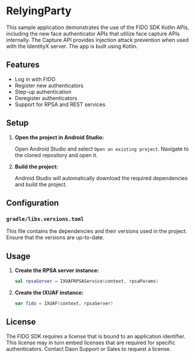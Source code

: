 # RelyingParty

This sample application demonstrates the use of the FIDO SDK Kotlin APIs, including the new face
authenticator APIs that utilize face capture APIs internally. The Capture API provides injection
attack prevention when used with the IdentityX server. The app is built using Kotlin.

## Features

- Log in with FIDO
- Register new authenticators
- Step-up authentication
- Deregister authenticators
- Support for RPSA and REST services

## Setup

1. **Open the project in Android Studio:**

    Open Android Studio and select `Open an existing project`. Navigate to the cloned repository and open it.

2. **Build the project:**

    Android Studio will automatically download the required dependencies and build the project.

## Configuration

### `gradle/libs.versions.toml`

This file contains the dependencies and their versions used in the project. Ensure that the versions 
are up-to-date.

## Usage

1. **Create the RPSA server instance:**

    ```kotlin
    val rpsaServer = IXUAFRPSAService(context, rpsaParams)
    ```
2. **Create the IXUAF instance:**

    ```kotlin
    var fido = IXUAF(context, rpsaServer)
    ```
   
## License
The FIDO SDK requires a license that is bound to an application identifier. This license may in 
turn embed licenses that are required for specific authenticators. Contact Daon Support or Sales to 
request a license.

